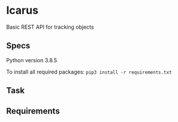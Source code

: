 # Icarus
Basic REST API for tracking objects

## Specs
Python version 3.8.5

To install all required packages: `pip3 install -r requirements.txt`

## Task


## Requirements
